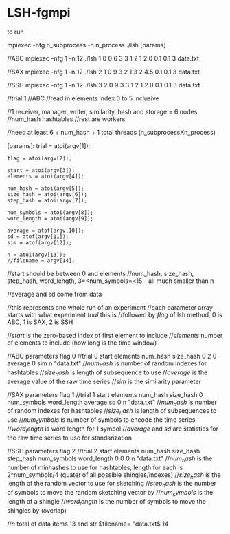 # LSH-fgmpi

to run

mpiexec -nfg n_subprocess -n n_process ./lsh [params]

//ABC
mpiexec -nfg 1 -n 12 ./lsh 1 0 0 6 3 3 1 2 1 2.0 0.1 0.1 3 data.txt

//SAX
mpiexec -nfg 1 -n 12 ./lsh 2 1 0 9 3 2 1 3 2 4.5 0.1 0.1 3 data.txt

//SSH
mpiexec -nfg 1 -n 12 ./lsh 3 2 0 9 3 3 1 2 1 2.0 0.1 0.1 3 data.txt

//trial 1
//ABC
//read in elements index 0 to 5 inclusive

//1 receiver, manager, writer, similarity, hash and storage = 6 nodes
//num_hash hashtables
//rest are workers

//need at least 6 + num_hash + 1 total threads (n_subprocessXn_process)

[params]:
	trial = atoi(argv[1]);
	
	flag = atoi(argv[2]);
	
	start = atoi(argv[3]);
	elements = atoi(argv[4]);
	
	num_hash = atoi(argv[5]);
	size_hash = atoi(argv[6]);
	step_hash = atoi(argv[7]);
	
	num_symbols = atoi(argv[8]);
	word_length = atoi(argv[9]);

	average = atof(argv[10]);
	sd = atof(argv[11]);
	sim = atof(argv[12]);
	
    n = atoi(argv[13]);
	//filename = argv[14];
	
//start should be between 0 and elements
//num_hash, size_hash, step_hash, word_length, 3=<num_symbols=<15 - all much smaller than n

//average and sd come from data 	
	
//this represents one whole run of an experiment
//each parameter array starts with what experiment $trial$ this is
//followed by $flag$ of lsh method, 0 is ABC, 1 is SAX, 2 is SSH

//$start$ is the zero-based index of first element to include
//$elements$ number of elements to include (how long is the time window)

//ABC parameters flag 0
//trial 0 start elements num_hash size_hash 0 2 0 average 0 sim n "data.txt"
//$num_hash$ is number of random indexes for hashtables
//$size_hash$ is length of subsequence to use
//$average$ is the average value of the raw time series
//$sim$ is the similarity parameter 

//SAX parameters flag 1
//trial 1 start elements num_hash size_hash 0 num_symbols word_length average sd 0 n "data.txt"
//$num_hash$ is number of random indexes for hashtables
//$size_hash$ is length of subsequences to use
//$num_symbols$ is number of symbols to encode the time series
//$word_length$ is word length for 1 symbol
//$average$ and $sd$ are statistics for the raw time series to use for standarization

//SSH parameters flag 2
//trial 2 start elements num_hash size_hash step_hash num_symbols word_length 0 0 0 n "data.txt"
//$num_hash$ is the number of minhashes to use for hashtables, length for each is 2^num_symbols/4 (quater of all possible shingles/indexes)
//$size_hash$ is the length of the random vector to use for sketching
//$step_hash$ is the number of symbols to move the random sketching vector by
//$num_symbols$ is the length of a shingle
//$word_length$ is the number of symbols to move the shingles by (overlap)

//$n$ total of data items 13 and str $filename= "data.txt$ 14
